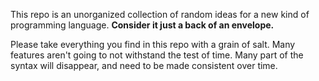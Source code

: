 This repo is an unorganized collection of random ideas for a new kind of programming language.  **Consider it just a back of an envelope.**

Please take everything you find in this repo with a grain of salt.  Many features aren't going to not withstand the test of time.  Many part of the syntax will disappear, and need to be made consistent over time.
